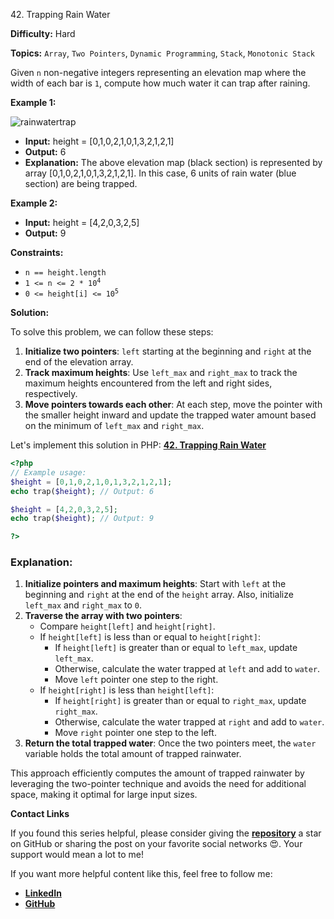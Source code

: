 42\. Trapping Rain Water

**Difficulty:** Hard

**Topics:** `Array`, `Two Pointers`, `Dynamic Programming`, `Stack`, `Monotonic Stack`

Given `n` non-negative integers representing an elevation map where the width of each bar is `1`, compute how much water it can trap after raining.

**Example 1:**

![rainwatertrap](https://assets.leetcode.com/uploads/2018/10/22/rainwatertrap.png)

- **Input:** height = [0,1,0,2,1,0,1,3,2,1,2,1]
- **Output:** 6
- **Explanation:** The above elevation map (black section) is represented by array [0,1,0,2,1,0,1,3,2,1,2,1]. In this case, 6 units of rain water (blue section) are being trapped.

**Example 2:**

- **Input:** height = [4,2,0,3,2,5]
- **Output:** 9

**Constraints:**

- `n == height.length`
- <code>1 <= n <= 2 * 10<sup>4</sup></code>
- <code>0 <= height[i] <= 10<sup>5</sup></code>



**Solution:**


To solve this problem, we can follow these steps:

1. **Initialize two pointers**: `left` starting at the beginning and `right` at the end of the elevation array.
2. **Track maximum heights**: Use `left_max` and `right_max` to track the maximum heights encountered from the left and right sides, respectively.
3. **Move pointers towards each other**: At each step, move the pointer with the smaller height inward and update the trapped water amount based on the minimum of `left_max` and `right_max`.


Let's implement this solution in PHP: **[42. Trapping Rain Water](https://github.com/mah-shamim/leet-code-in-php/tree/main/algorithms/000042-trapping_rain_water/solution.php)**

```php
<?php
// Example usage:
$height = [0,1,0,2,1,0,1,3,2,1,2,1];
echo trap($height); // Output: 6

$height = [4,2,0,3,2,5];
echo trap($height); // Output: 9

?>
```

### Explanation:

1. **Initialize pointers and maximum heights**: Start with `left` at the beginning and `right` at the end of the `height` array. Also, initialize `left_max` and `right_max` to `0`.
2. **Traverse the array with two pointers**:
    - Compare `height[left]` and `height[right]`.
    - If `height[left]` is less than or equal to `height[right]`:
        - If `height[left]` is greater than or equal to `left_max`, update `left_max`.
        - Otherwise, calculate the water trapped at `left` and add to `water`.
        - Move `left` pointer one step to the right.
    - If `height[right]` is less than `height[left]`:
        - If `height[right]` is greater than or equal to `right_max`, update `right_max`.
        - Otherwise, calculate the water trapped at `right` and add to `water`.
        - Move `right` pointer one step to the left.
3. **Return the total trapped water**: Once the two pointers meet, the `water` variable holds the total amount of trapped rainwater.

This approach efficiently computes the amount of trapped rainwater by leveraging the two-pointer technique and avoids the need for additional space, making it optimal for large input sizes.

**Contact Links**

If you found this series helpful, please consider giving the **[repository](https://github.com/mah-shamim/leet-code-in-php)** a star on GitHub or sharing the post on your favorite social networks 😍. Your support would mean a lot to me!

If you want more helpful content like this, feel free to follow me:

- **[LinkedIn](https://www.linkedin.com/in/arifulhaque/)**
- **[GitHub](https://github.com/mah-shamim)**
